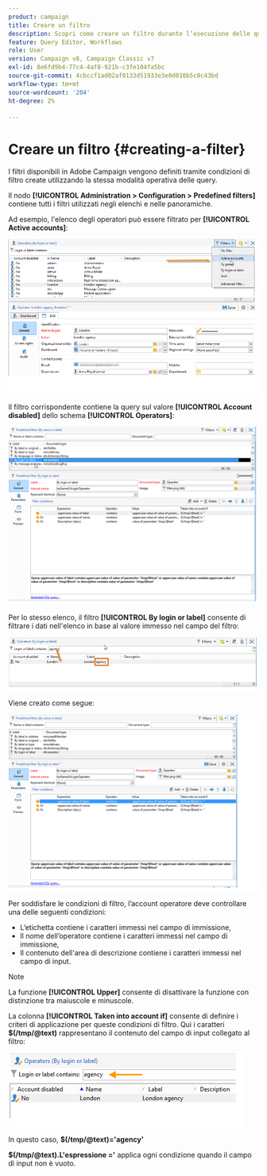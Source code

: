 ```yaml
---
product: campaign
title: Creare un filtro
description: Scopri come creare un filtro durante l’esecuzione delle query
feature: Query Editor, Workflows
role: User
version: Campaign v8, Campaign Classic v7
exl-id: 8e6fd9b4-77c4-4af8-921b-c3fe104fa5bc
source-git-commit: 4cbccf1ad02af9133d51933e3e0d010b5c8c43bd
workflow-type: tm+mt
source-wordcount: '204'
ht-degree: 2%

---
```


# Creare un filtro {#creating-a-filter}

I filtri disponibili in Adobe Campaign vengono definiti tramite condizioni di filtro create utilizzando la stessa modalità operativa delle query.

Il nodo **[!UICONTROL Administration > Configuration > Predefined filters]** contiene tutti i filtri utilizzati negli elenchi e nelle panoramiche.

Ad esempio, l&#39;elenco degli operatori può essere filtrato per **[!UICONTROL Active accounts]**:

![](assets/query_editor_filter_sample_1.png)

Il filtro corrispondente contiene la query sul valore **[!UICONTROL Account disabled]** dello schema **[!UICONTROL Operators]**:

![](assets/query_editor_filter_sample_2.png)

Per lo stesso elenco, il filtro **[!UICONTROL By login or label]** consente di filtrare i dati nell&#39;elenco in base al valore immesso nel campo del filtro:

![](assets/query_editor_filter_sample_3.png)

Viene creato come segue:

![](assets/query_editor_filter_sample_4.png)

Per soddisfare le condizioni di filtro, l’account operatore deve controllare una delle seguenti condizioni:

* L’etichetta contiene i caratteri immessi nel campo di immissione,
* Il nome dell’operatore contiene i caratteri immessi nel campo di immissione,
* Il contenuto dell&#39;area di descrizione contiene i caratteri immessi nel campo di input.

>[!NOTE]
>
>La funzione **[!UICONTROL Upper]** consente di disattivare la funzione con distinzione tra maiuscole e minuscole.

La colonna **[!UICONTROL Taken into account if]** consente di definire i criteri di applicazione per queste condizioni di filtro. Qui i caratteri **$(/tmp/@text)** rappresentano il contenuto del campo di input collegato al filtro:

![](assets/query_editor_filter_sample_5.png)

In questo caso, **$(/tmp/@text)=&#39;agency&#39;**

**$(/tmp/@text).L&#39;espressione =&#39;** applica ogni condizione quando il campo di input non è vuoto.
